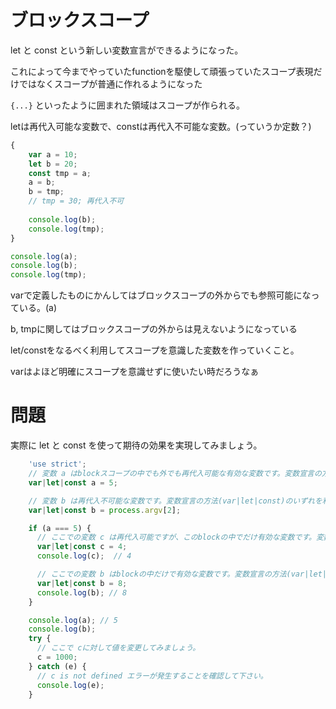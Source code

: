 # ブロックスコープ

let と const という新しい変数宣言ができるようになった。

これによって今までやっていたfunctionを駆使して頑張っていたスコープ表現だけではなくスコープが普通に作れるようになった

`{...}` といったように囲まれた領域はスコープが作られる。

letは再代入可能な変数で、constは再代入不可能な変数。(っていうか定数？)

```javascript
{
    var a = 10;
    let b = 20;
    const tmp = a;
    a = b;
    b = tmp;
    // tmp = 30; 再代入不可
    
    console.log(b);
    console.log(tmp);
}

console.log(a);
console.log(b);
console.log(tmp);
```

varで定義したものにかんしてはブロックスコープの外からでも参照可能になっている。(a)

b, tmpに関してはブロックスコープの外からは見えないようになっている

let/constをなるべく利用してスコープを意識した変数を作っていくこと。

varはよほど明確にスコープを意識せずに使いたい時だろうなぁ

# 問題

実際に let と const を使って期待の効果を実現してみましょう。

```javascript
    'use strict';
    // 変数 a はblockスコープの中でも外でも再代入可能な有効な変数です。変数宣言の方法(var|let|const)のいずれを利用するべきか検討してください
    var|let|const a = 5;

    // 変数 b は再代入不可能な変数です。変数宣言の方法(var|let|const)のいずれを利用するべきか検討してください
    var|let|const b = process.argv[2];

    if (a === 5) {
      // ここでの変数 c は再代入可能ですが、このblockの中でだけ有効な変数です。変数宣言の方法(var|let|const)のいずれを利用するべきか検討してください。
      var|let|const c = 4;
      console.log(c);  // 4

      // ここでの変数 b はblockの中だけで有効な変数です。変数宣言の方法(var|let|const)のいずれを利用するべきか検討してください。
      var|let|const b = 8;
      console.log(b); // 8
    }

    console.log(a); // 5
    console.log(b);
    try {
      // ここで cに対して値を変更してみましょう。
      c = 1000;
    } catch (e) {
      // c is not defined エラーが発生することを確認して下さい。
      console.log(e);
    }
```

